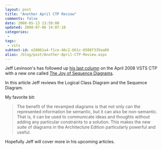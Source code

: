 ```yaml
---
layout: post
title: "Another April CTP Review"
comments: false
date: 2008-05-13 13:59:00
updated: 2008-07-06 14:07:10
categories:
 - 
tags:
 - vsts
subtext-id: e20861a4-f1ce-46c2-b61c-0588f335ea89
alias: /blog/post/Another-April-CTP-Review.aspx
---
```



Jeff Levinson's has followed up [his last column](http://visualstudiomagazine.com/columns/article.aspx?editorialsid=2583) on the April 2008 VSTS CTP with a new one called [The Joy of Sequence Diagrams](http://visualstudiomagazine.com/columns/article.aspx?editorialsid=2617). 

In this article Jeff reviews the Logical Class Diagram and the Sequence Diagram. 

My favorite bit: 

> The benefit of the revamped diagrams is that not only can the represented information be semantic, but it can also be non-semantic. That is, it can be used to communicate ideas and thoughts without adding any particular constraints to a solution. This makes the new suite of diagrams in the Architecture Edition particularly powerful and useful. 

Hopefully Jeff will cover more in his upcoming articles. 
